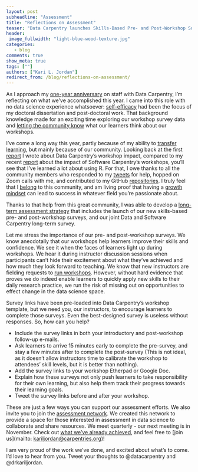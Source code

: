 ```yaml
---
layout: post
subheadline: "Assessment"
title: "Reflections on Assessment"
teaser: "Data Carpentry launches Skills-Based Pre- and Post-Workshop Surveys"
header:
 image_fullwidth: "light-blue-wood-texture.jpg"
categories:
   - blog
comments: true
show_meta: true
tags: [""]
authors: ["Kari L. Jordan"]
redirect_from: /blog/reflections-on-assessment/
---
```

As I approach my [one-year anniversary](http://www.datacarpentry.org/blog/new-assessment-director/) on staff with Data Carpentry, I’m reflecting on what we’ve accomplished this year. I came into this role with no data science experience whatsoever: [self-efficacy](http://www.datacarpentry.org/blog/self-efficacy/) had been the focus of my doctoral dissertation and post-doctoral work. That background knowledge made for an exciting time exploring our workshop survey data and [letting the community know](http://www.datacarpentry.org/blog/community-call/) what our learners think about our workshops.

I’ve come a long way this year, partly because of my ability to [transfer learning](http://www.datacarpentry.org/blog/near-vs-far-transfer/), but mainly because of our community. Looking back at the first [report](http://www.datacarpentry.org/blog/assessment/) I wrote about Data Carpentry’s workshop impact, compared to my recent [report](https://software-carpentry.org/blog/2017/07/assess_report.html) about the impact of  Software Carpentry’s workshops, you’ll see that I’ve learned a lot about using  R. For that, I owe thanks  to all the community members who responded to my [tweets](https://twitter.com/drkariljordan) for help, hopped on Zoom calls with me, and contributed to my GitHub [repositories](https://github.com/kariljordan). I truly feel that I [belong](http://www.datacarpentry.org/blog/belonging/) to this community, and am living proof that having a [growth mindset](http://www.datacarpentry.org/blog/growth-mindset/) can lead to success in whatever field you’re passionate about.

Thanks to that help from this great community, I was able to develop a [long-term assessment strategy](http://www.datacarpentry.org/blog/long-term-assessment-strategy/) that includes the launch of our new skills-based pre- and post-workshop surveys, and our joint Data and Software Carpentry long-term survey. 

Let me stress the importance of our pre- and post-workshop surveys. We know anecdotally that our workshops help learners improve their skills and confidence. We see it when the faces of learners light up during workshops. We hear it during instructor discussion sessions when participants can’t hide their excitement about what they’ve achieved and how much they look forward to teaching. We know that new instructors are fielding requests to [run  workshops](http://www.datacarpentry.org/blog/run-a-workshop-this-spring/). However, without hard evidence that proves we do indeed enable learners to quickly apply new skills to their daily research practice, we run the risk of missing out on opportunities to effect change in the data science space.

Survey links have been pre-loaded into Data Carpentry’s workshop template, but we need you, our instructors, to encourage learners to complete those surveys. Even the best-designed survey is useless without responses. So, how can you help?
* Include the survey links in both your introductory and post-workshop follow-up e-mails.
* Ask learners to arrive 15 minutes early to complete the pre-survey, and stay a few minutes after to complete the post-survey (This is not ideal, as it doesn’t allow instructors time to calibrate the workshop to attendees’ skill levels, but it is better than nothing).
* Add the survey links to your workshop Etherpad or Google Doc.
* Explain how these surveys not only push learners to take responsibility for their own learning, but also help them track their progress towards their learning goals.
* Tweet the survey links before and after your workshop.

These are just a few ways you can support our assessment efforts. We also invite you to join the [assessment network](https://docs.carpentries.org/topic_folders/assessment/assessment-network.html). We created this network to provide a space for those interested in assessment in data science to collaborate and share resources. We meet quarterly - our next meeting is in November. Check out [what we’ve already achieved](https://github.com/carpentries/assessment/tree/master/assessment-network), and feel free to [join us](mailto: kariljordan@carpentries.org)!

I am very proud of the work we’ve done, and excited about what’s to come. I’d love to hear from you. Tweet your thoughts to @datacarpentry and @drkariljordan.
